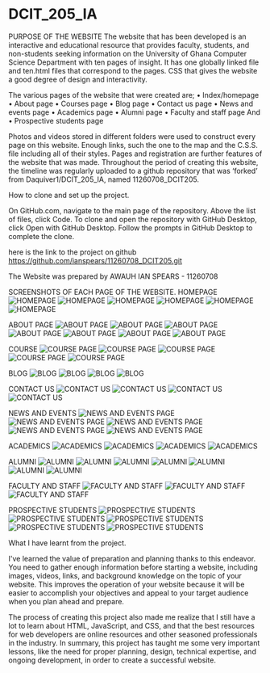 # DCIT_205_IA
PURPOSE OF THE WEBSITE
The website that has been developed is an interactive and educational resource that provides faculty, students, and non-students seeking information on the University of Ghana Computer Science Department with ten pages of insight. It has one globally linked file and ten.html files that correspond to the pages. CSS that gives the website a good degree of design and interactivity. 

The various pages of the website that were created are;
•	Index/homepage
•	About page
•	Courses page
•	Blog page
•	Contact us page
•	News and events page
•	Academics page
•	Alumni page
•	Faculty and staff page
And 
•	Prospective students page

Photos and videos stored in different folders were used to construct every page on this website.  Enough links, such the one to the map and the C.S.S. file including all of their styles. Pages and registration are further features of the website that was made.
 Throughout the period of creating this website, the timeline was regularly uploaded to a github repository that was ‘forked’ from Daquiver1/DCIT_205_IA, named 11260708_DCIT205.

How to clone and set up the project.

On GitHub.com, navigate to the main page of the repository.
Above the list of files, click Code.
To clone and open the repository with GitHub Desktop, click Open with GitHub Desktop.
Follow the prompts in GitHub Desktop to complete the clone.

here is the link to the project on github
https://github.com/ianspears/11260708_DCIT205.git

The Website was prepared by AWAUH IAN SPEARS - 11260708


SCREENSHOTS OF EACH PAGE OF THE WEBSITE.
HOMEPAGE
![HOMEPAGE](/screenshots/hp1.png)
![HOMEPAGE](/screenshots/hp2.png)
![HOMEPAGE](/screenshots/hp3.png)
![HOMEPAGE](/screenshots/hp4.png)
![HOMEPAGE](/screenshots/hp5.png)
![HOMEPAGE](/screenshots/hp6.png)


ABOUT PAGE
![ABOUT PAGE](/screenshots/ab1.png)
![ABOUT PAGE](/screenshots/ab2.png)
![ABOUT PAGE](/screenshots/ab3.png)
![ABOUT PAGE](/screenshots/ab4.png)
![ABOUT PAGE](/screenshots/ab5.png)
![ABOUT PAGE](/screenshots/ab6.png)
![ABOUT PAGE](/screenshots/ab7.png)


COURSE
![COURSE PAGE](/screenshots/co1.png)
![COURSE PAGE](/screenshots/co2.png)
![COURSE PAGE](/screenshots/co3.png)
![COURSE PAGE](/screenshots/co4.png)
![COURSE PAGE](/screenshots/co5.png)



BLOG
![BLOG](/screenshots/bl1.png)
![BLOG](/screenshots/bl2.png)
![BLOG](/screenshots/bl3.png)
![BLOG](/screenshots/bl4.png)


CONTACT US
![CONTACT US](/screenshots/ct1.png)
![CONTACT US](/screenshots/ct2.png)
![CONTACT US](/screenshots/ct3.png)
![CONTACT US](/screenshots/ct4.png)


NEWS AND EVENTS
![NEWS AND EVENTS PAGE](/screenshots/ne1.png)
![NEWS AND EVENTS PAGE](/screenshots/ne2.png)
![NEWS AND EVENTS PAGE](/screenshots/ne3.png)
![NEWS AND EVENTS PAGE](/screenshots/ne4.png)
![NEWS AND EVENTS PAGE](/screenshots/ne5.png)


ACADEMICS
![ACADEMICS](/screenshots/ac1.png)
![ACADEMICS](/screenshots/ac2.png)
![ACADEMICS](/screenshots/ac3.png)
![ACADEMICS](/screenshots/ac4.png)


ALUMNI
![ALUMNI](/screenshots/al1.png)
![ALUMNI](/screenshots/al2.png)
![ALUMNI](/screenshots/al3.png)
![ALUMNI](/screenshots/al4.png)
![ALUMNI](/screenshots/al5.png)
![ALUMNI](/screenshots/al6.png)
![ALUMNI](/screenshots/al7.png)


FACULTY AND STAFF
![FACULTY AND STAFF](/screenshots/fs1.png)
![FACULTY AND STAFF](/screenshots/fs2.png)
![FACULTY AND STAFF](/screenshots/fs3.png)


PROSPECTIVE STUDENTS
![PROSPECTIVE STUDENTS](/screenshots/ps1.png)
![PROSPECTIVE STUDENTS](/screenshots/ps2.png)
![PROSPECTIVE STUDENTS](/screenshots/ps3.png)
![PROSPECTIVE STUDENTS](/screenshots/ps4.png)
![PROSPECTIVE STUDENTS](/screenshots/ps5.png)


What I have learnt from the project.

I've learned the value of preparation and planning thanks to this endeavor. You need to gather enough information before starting a website, including images, videos, links, and background knowledge on the topic of your website. This improves the operation of your website because it will be easier to accomplish your objectives and appeal to your target audience when you plan ahead and prepare. 

The process of creating this project also made me realize that I still have a lot to learn about HTML, JavaScript, and CSS, and that the best resources for web developers are online resources and other seasoned professionals in the industry.
In summary, this project has taught me some very important lessons, like the need for proper planning, design, technical expertise, and ongoing development, in order to create a successful website.